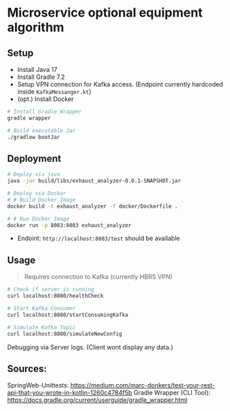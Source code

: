 # Microservice optional equipment algorithm

## Setup

- Install Java 17
- Install Gradle 7.2
- Setup VPN connection for Kafka access. (Endpoint currently hardcoded inside `KafkaMessanger.kt`)
- (opt.) Install Docker

```bash
# Install Gradle Wrapper
gradle wrapper

# Build executable Jar
./gradlew bootJar
```


## Deployment

```bash
# Deploy via java
java -jar build/libs/exhaust_analyzer-0.0.1-SNAPSHOT.jar

# Deploy via Docker
# # Build Docker Image
docker build -t exhaust_analyzer -f docker/Dockerfile .

# # Run Docker Image
docker run -p 8083:8083 exhaust_analyzer
```

- Endoint: `http://localhost:8083/test` should be available 


## Usage

> Requires connection to Kafka (currently HBRS VPN)

```bash
# Check if server is running
curl localhost:8080/healthCheck

# Start Kafka Consumer
curl localhost:8080/startConsumingKafka

# Simulate Kafka Topic
curl localhost:8080/simulateNewConfig
```

Debugging via Server logs. (Client wont display any data.)


## Sources:

SpringWeb-Unittests: https://medium.com/marc-donkers/test-your-rest-api-that-you-wrote-in-kotlin-1260c4784f5b
Gradle Wrapper (CLI Tool): https://docs.gradle.org/current/userguide/gradle_wrapper.html